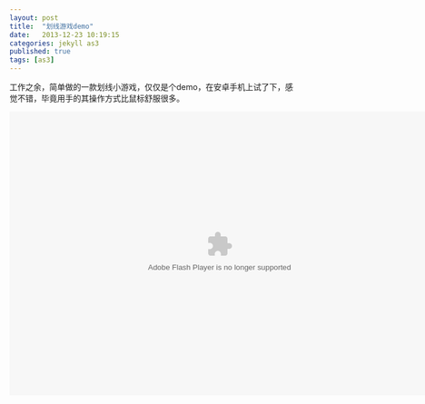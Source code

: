 ---layout: posttitle:  "划线游戏demo"date:   2013-12-23 10:19:15categories: jekyll as3published: truetags: [as3]---工作之余，简单做的一款划线小游戏，仅仅是个demo，在安卓手机上试了下，感觉不错，毕竟用手的其操作方式比鼠标舒服很多。<embed src="{{site.basepath}}/swf/lineBall.swf" wmode="direct" type="application/x-shockwave-flash" width="740" height="500" quality="high" />